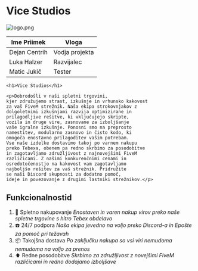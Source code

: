 
# Vice Studios

![logo.png](https://i.gyazo.com/dc0c5959dc12e96b208c15b6e895463f.png)

| Ime Priimek | Vloga |
| ----------- | ----------- |
| Dejan Centrih | Vodja projekta |
| Luka Halzer | Razvijalec |
| Matic Jukič | Tester |

```
<h1>Vice Studios</h1>

<p>Dobrodošli v naši spletni trgovini, 
kjer združujemo strast, izkušnje in vrhunsko kakovost 
za vaš FiveM strežnik. Naša ekipa strokovnjakov z 
dolgoletnimi izkušnjami razvija optimizirane in 
prilagodljive rešitve, ki vključujejo skripte, 
vozila in druge vire, zasnovane za izboljšanje 
vaše igralne izkušnje. Ponosni smo na preprosto 
namestitev, modularno zasnovo in čisto kodo, ki 
omogoča enostavno prilagoditev vašim potrebam. 
Vse naše izdelke dostavimo takoj po varnem nakupu 
preko Tebexa, obenem pa redno skrbimo za posodobitve 
in zagotavljamo združljivost z najnovejšimi FiveM
različicami. Z našimi konkurenčnimi cenami in 
osredotočenostjo na kakovost vam zagotavljamo 
najboljšo rešitev za vaš strežnik. Pridružite 
se naši Discord skupnosti za dodatno pomoč, 
ideje in povezovanje z drugimi lastniki strežnikov.</p>

```
## Funkcionalnostid

1. 🛒 Spletno nakupovanje *Enostaven in varen nakup virov preko naše spletne trgovine s hitro Tebex obdelavo*
2. ☎️ 24/7 podpora *Naša ekipa jevedno na voljo preko Discord-a in Epošte za pomoč pri težavah*
3. 📦 Takojšna dostava *Po zaključku nakupa so vsi viri nemudoma nemudoma na voljo za prenos*
4. ⬆️ Redne posodobitve *Skrbimo za združljivost z novejšimi FiveM različicami in redno dodajamo izboljšave*

